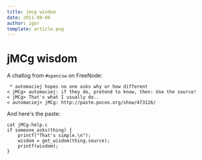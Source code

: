 ```yaml
---
title: jmcg wisdom
date: 2011-09-09
author: igor
template: article.pug
---
```


# jMCg wisdom

A chatlog from `#opencsw` on FreeNode:

```irc
 * automaciej hopes no one asks why or how different
< jMCg> automaciej: if they do, pretend to know, then: Use the source!
< jMCg> That's what I usually do..
< automaciej> jMCg: http://paste.pocoo.org/show/473126/
```

And here's the paste:

    cat jMCg-help.c
    if someone_asks(thing) {
        printf("That's simple.\n");
        wisdom = get_wisdom(thing.source);
        printf(wisdom);
    }

